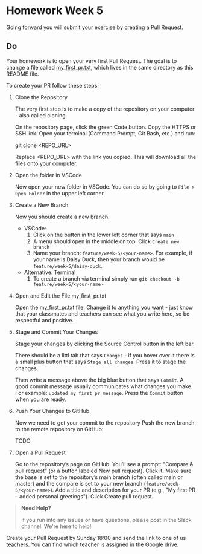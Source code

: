 # Homework Week 5

Going forward you will submit your exercise by creating a Pull Request.

## Do

Your homework is to open your very first Pull Request. The goal is to change a file called [my_first_pr.txt](./my_first_pr.txt), which lives in the same directory as this README file.

To create your PR follow these steps:

1. Clone the Repository

    The very first step is to make a copy of the repository on your computer - also called cloning.
    
    On the repository page, click the green Code button.
    Copy the HTTPS or SSH link.
    Open your terminal (Command Prompt, Git Bash, etc.) and run:

    git clone <REPO_URL>

    Replace <REPO_URL> with the link you copied. This will download all the files onto your computer.

2. Open the folder in VSCode

    Now open your new folder in VSCode. You can do so by going to `File > Open Folder` in the upper left corner.

3. Create a New Branch

    Now you should create a new branch.
    - VSCode:
        1. Click on the button in the lower left corner that says `main`
        2. A menu should open in the middle on top. Click `Create new branch`
        3. Name your branch: `feature/week-5/<your-name>`. For example, if your name is Daisy Duck, then your branch would be `feature/week-5/daisy-duck`.
    - Alternative: Terminal
        1. To create a branch via terminal simply run `git checkout -b feature/week-5/<your-name>` 

4. Open and Edit the File my_first_pr.txt

    Open the my_first_pr.txt file. Change it to anything you want - just know that your classmates and teachers can see what you write here, so be respectful and positive.

5. Stage and Commit Your Changes

    Stage your changes by clicking the Source Control button in the left bar.

    There should be a littl tab that says `Changes` - if you hover over it there is a small plus button that says `Stage all changes`. Press it to stage the changes.

    Then write a message above the big blue button that says `Commit`. A good commit message usually communicates what changes you make. For example: `updated my first pr message`. Press the `Commit` button when you are ready.

6. Push Your Changes to GitHub

    Now we need to get your commit to the repository
    Push the new branch to the remote repository on GitHub:

    TODO

7. Open a Pull Request

    Go to the repository’s page on GitHub.
    You’ll see a prompt: "Compare & pull request" (or a button labeled New pull request). Click it.
    Make sure the base is set to the repository’s main branch (often called main or master) and the compare is set to your new branch (`feature/week-5/<your-name>`).
    Add a title and description for your PR (e.g., "My first PR – added personal greetings").
    Click Create pull request.


> **Need Help?**
>
> If you run into any issues or have questions, please post in the Slack channel. We're here to help!

Create your Pull Request by Sunday 18:00 and send the link to one of us teachers. You can find which teacher is assigned in the Google drive. 
